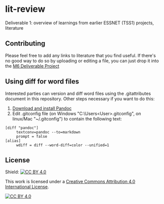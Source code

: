 # lit-review
Deliverable 1: overview of learnings from earlier ESSNET (TSS1) projects, literature

## Contributing
Please feel free to add any links to literature that you find useful. If there's no good way to do so by uploading or editing a file, you can just drop it into the [M6 Deliverable Project](https://github.com/orgs/SSI-WP2-4/projects/1)

## Using diff for word files
Interested parties can version and diff word files using the .gitattributes document in this repository. Other steps necessary if you want to do this:

1. [Download and install Pandoc](https://pandoc.org/installing.html)
2. Edit .gitconfig file (on Windows "C:\Users\<User>\.gitconfig", on linux/Mac "~/.gitconfig") to contain the following text:

```
[diff "pandoc"]
     textconv=pandoc --to=markdown
     prompt = false
[alias]
     wdiff = diff --word-diff=color --unified=1
```

## License
Shield: [![CC BY 4.0][cc-by-shield]][cc-by]

This work is licensed under a
[Creative Commons Attribution 4.0 International License][cc-by].

[![CC BY 4.0][cc-by-image]][cc-by]

[cc-by]: http://creativecommons.org/licenses/by/4.0/
[cc-by-image]: https://i.creativecommons.org/l/by/4.0/88x31.png
[cc-by-shield]: https://img.shields.io/badge/License-CC%20BY%204.0-lightgrey.svg
